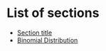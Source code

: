 # List of sections

- [Section title](filename.md)
- [Binomial Distribution](binomial_distribution.md)
